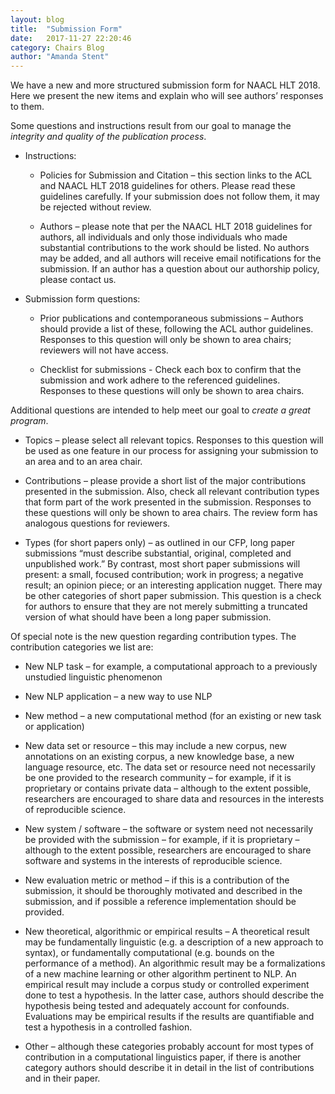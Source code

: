 ```yaml
---
layout: blog
title:  "Submission Form"
date:   2017-11-27 22:20:46
category: Chairs Blog
author: "Amanda Stent"
---
```

We have a new and more structured submission form for NAACL HLT 2018. Here we present the new items and explain who will see authors’ responses to them.

Some questions and instructions result from our goal to manage the *integrity and quality of the publication process*.

+ Instructions:

    - Policies for Submission and Citation – this section links to the ACL and NAACL HLT 2018 guidelines for others. Please read these guidelines carefully. If your submission does not follow them, it may be rejected without review.

    - Authors – please note that per the NAACL HLT 2018 guidelines for authors, all individuals and only those individuals who made substantial contributions to the work should be listed. No authors may be added, and all authors will receive email notifications for the submission. If an author has a question about our authorship policy, please contact us.

+ Submission form questions:

    - Prior publications and contemporaneous submissions – Authors should provide a list of these, following the ACL author guidelines. Responses to this question will only be shown to area chairs; reviewers will not have access.

    - Checklist for submissions - Check each box to confirm that the submission and work adhere to the referenced guidelines. Responses to these questions will only be shown to area chairs.

Additional questions are intended to help meet our goal to *create a great program*.

+ Topics – please select all relevant topics. Responses to this question will be used as one feature in our process for assigning your submission to an area and to an area chair.

+ Contributions – please provide a short list of the major contributions presented in the submission. Also, check all relevant contribution types that form part of the work presented in the submission. Responses to these questions will only be shown to area chairs. The review form has analogous questions for reviewers.

+ Types (for short papers only)  – as outlined in our CFP, long paper submissions “must describe substantial, original, completed and unpublished work.” By contrast, most short paper submissions will present: a small, focused contribution; work in progress; a negative result; an opinion piece; or an interesting application nugget. There may be other categories of short paper submission. This question is a check for authors to ensure that they are not merely submitting a truncated version of what should have been a long paper submission.

Of special note is the new question regarding contribution types. The contribution categories we list are:

+ New NLP task – for example, a computational approach to a previously unstudied linguistic phenomenon

+ New NLP application – a new way to use NLP

+ New method – a new computational method (for an existing or new task or application)

+ New data set or resource – this may include a new corpus, new annotations on an existing corpus, a new knowledge base,  a new language resource, etc. The data set or resource need not necessarily be one provided to the research community – for example, if it is proprietary or contains private data – although to the extent possible, researchers are encouraged to share data and resources in the interests of reproducible science.

+ New system / software – the software or system need not necessarily be provided with the submission – for example, if it is proprietary – although to the extent possible, researchers are encouraged to share software and systems in the interests of reproducible science.

+ New evaluation metric or method – if this is a contribution of the submission, it should be thoroughly motivated and described in the submission, and if possible a reference implementation should be provided.

+ New theoretical, algorithmic or empirical results – A theoretical result may be fundamentally linguistic (e.g. a description of a new approach to syntax), or fundamentally computational (e.g. bounds on the performance of a method). An algorithmic result may be a formalizations of a new machine learning or other algorithm pertinent to NLP. An empirical result may include a corpus study or controlled experiment done to test a hypothesis. In the latter case, authors should describe the hypothesis being tested and adequately account for confounds. Evaluations may be empirical results if the results are quantifiable and test a hypothesis in a controlled fashion.

+ Other – although these categories probably account for most types of contribution in a computational linguistics paper, if there is another category authors should describe it in detail in the list of contributions and in their paper.



